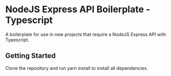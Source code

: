 # NodeJS Express API Boilerplate - Typescript

A boilerplate for use in new projects that require a NodeJS Express API with Typescript.

## Getting Started

Clone the repository and run yarn install to install all dependencies.
